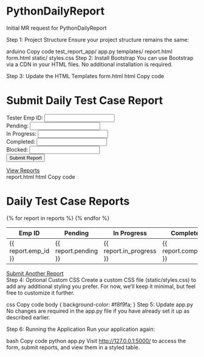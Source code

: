 # PythonDailyReport
Initial MR request for PythonDailyReport

Step 1: Project Structure
Ensure your project structure remains the same:

arduino
Copy code
test_report_app/
    app.py
    templates/
        report.html
        form.html
    static/
        styles.css
Step 2: Install Bootstrap
You can use Bootstrap via a CDN in your HTML files. No additional installation is required.

Step 3: Update the HTML Templates
form.html
html
Copy code
<!doctype html>
<html lang="en">
<head>
    <meta charset="UTF-8">
    <meta name="viewport" content="width=device-width, initial-scale=1, shrink-to-fit=no">
    <link rel="stylesheet" href="https://stackpath.bootstrapcdn.com/bootstrap/4.5.2/css/bootstrap.min.css">
    <link rel="stylesheet" href="{{ url_for('static', filename='styles.css') }}">
    <title>Test Case Daily Report</title>
</head>
<body>
    <div class="container mt-5">
        <h1 class="text-center">Submit Daily Test Case Report</h1>
        <form action="/submit" method="POST" class="mt-4">
            <div class="form-group">
                <label for="emp_id">Tester Emp ID:</label>
                <input type="text" class="form-control" id="emp_id" name="emp_id" required>
            </div>
            <div class="form-group">
                <label for="pending">Pending:</label>
                <input type="number" class="form-control" id="pending" name="pending" required>
            </div>
            <div class="form-group">
                <label for="in_progress">In Progress:</label>
                <input type="number" class="form-control" id="in_progress" name="in_progress" required>
            </div>
            <div class="form-group">
                <label for="completed">Completed:</label>
                <input type="number" class="form-control" id="completed" name="completed" required>
            </div>
            <div class="form-group">
                <label for="blocked">Blocked:</label>
                <input type="number" class="form-control" id="blocked" name="blocked" required>
            </div>
            <button type="submit" class="btn btn-primary">Submit Report</button>
        </form>
        <a href="/reports" class="btn btn-link">View Reports</a>
    </div>
</body>
</html>
report.html
html
Copy code
<!doctype html>
<html lang="en">
<head>
    <meta charset="UTF-8">
    <meta name="viewport" content="width=device-width, initial-scale=1, shrink-to-fit=no">
    <link rel="stylesheet" href="https://stackpath.bootstrapcdn.com/bootstrap/4.5.2/css/bootstrap.min.css">
    <title>Test Case Reports</title>
</head>
<body>
    <div class="container mt-5">
        <h1 class="text-center">Daily Test Case Reports</h1>
        <table class="table table-bordered mt-4">
            <thead class="thead-light">
                <tr>
                    <th>Emp ID</th>
                    <th>Pending</th>
                    <th>In Progress</th>
                    <th>Completed</th>
                    <th>Blocked</th>
                </tr>
            </thead>
            <tbody>
                {% for report in reports %}
                <tr>
                    <td>{{ report.emp_id }}</td>
                    <td>{{ report.pending }}</td>
                    <td>{{ report.in_progress }}</td>
                    <td>{{ report.completed }}</td>
                    <td>{{ report.blocked }}</td>
                </tr>
                {% endfor %}
            </tbody>
        </table>
        <a href="/" class="btn btn-link">Submit Another Report</a>
    </div>
</body>
</html>
Step 4: Optional Custom CSS
Create a custom CSS file (static/styles.css) to add any additional styling you prefer. For now, we’ll keep it minimal, but feel free to customize it further.

css
Copy code
body {
    background-color: #f8f9fa;
}
Step 5: Update app.py
No changes are required in the app.py file if you have already set it up as described earlier.

Step 6: Running the Application
Run your application again:

bash
Copy code
python app.py
Visit http://127.0.0.1:5000/ to access the form, submit reports, and view them in a styled table.
